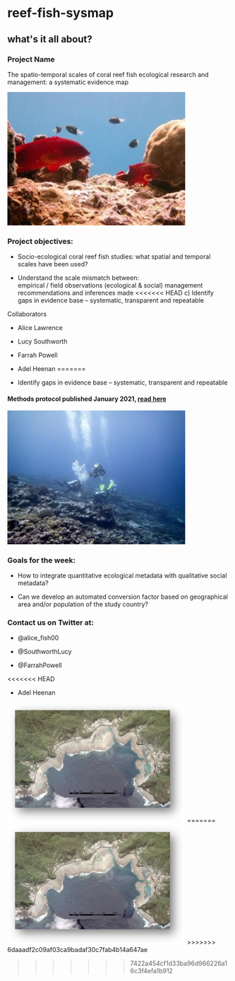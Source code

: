 # reef-fish-sysmap

## what's it all about?

### Project Name ###

The spatio-temporal scales of coral reef fish ecological research and management: a systematic evidence map

<img src="images/fish.jpg" height="50%" width="80%" />

### Project objectives: ### 

- Socio-ecological coral reef fish studies: what spatial and temporal scales have been used? 

- Understand the scale mismatch between:  
empirical / field observations (ecological & social)
management recommendations and inferences made
<<<<<<< HEAD
c) 	Identify gaps in evidence base – systematic, transparent and repeatable


Collaborators
- Alice Lawrence
- Lucy Southworth
- Farrah Powell
- Adel Heenan
=======

- Identify gaps in evidence base – systematic, transparent and repeatable


#### Methods protocol published January 2021, [read here](rdcu.be/cecKn) ####

<img src="images/divers.jpg" height="50%" width="80%" />

### Goals for the week: ### 

- How to integrate  quantitative ecological metadata with qualitative social metadata? 

- Can we develop an automated conversion factor based on geographical area and/or population of the study country?

### Contact us on Twitter at: ### 

- @alice_fish00

- @SouthworthLucy

- @FarrahPowell

<<<<<<< HEAD
- Adel Heenan

<img src="images/map.JPG" height="50%" width="80%" />
=======
<img src="images/map.jpg" height="50%" width="80%" />
>>>>>>> 6daaadf2c09af03ca9badaf30c7fab4b14a647ae


>>>>>>> 7422a454cf1d33ba96d966226a16c3f4efa1b912
